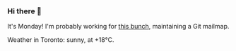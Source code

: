 ### Hi there :wave:

It's Monday! I'm probably working for [this bunch](https://github.com/kohofinancial), maintaining a Git mailmap.

Weather in Toronto: sunny, at +18°C.
